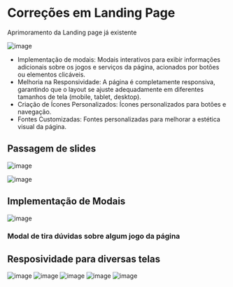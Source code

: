 # Correções em Landing Page

<p>Aprimoramento da Landing page já existente</p>

![image](https://github.com/user-attachments/assets/e33a4424-826f-4325-9150-aba4a5bc1a07)

- Implementação de modais: Modais interativos para exibir informações adicionais sobre os jogos e serviços da página, acionados por botões ou elementos clicáveis.
- Melhoria na Responsividade: A página é completamente responsiva, garantindo que o layout se ajuste adequadamente em diferentes tamanhos de tela (mobile, tablet, desktop).
- Criação de Ícones Personalizados: Ícones personalizados para botões e navegação.
- Fontes Customizadas: Fontes personalizadas para melhorar a estética visual da página.

## Passagem de slides

![image](https://github.com/user-attachments/assets/d61c1048-cdd7-4241-af17-0b4e7ecd96ec)

![image](https://github.com/user-attachments/assets/d54acd5c-020c-4446-8135-0724859f3274)




## Implementação de Modais

![image](https://github.com/user-attachments/assets/446fca88-e069-446f-b242-e1ab79eaf154)

<h3>Modal de tira dúvidas sobre algum jogo da página</h3>


## Resposividade para diversas telas

![image](https://github.com/user-attachments/assets/0fd3ff69-82da-4e9f-8ce2-ac619f268b13)
![image](https://github.com/user-attachments/assets/957a8c52-c25e-4a2a-a0be-6dc364b21103)
![image](https://github.com/user-attachments/assets/12822925-7a80-4a58-8601-f25394e2d7e6)
![image](https://github.com/user-attachments/assets/b0402bb0-8c2d-413e-acfb-a0c3924f9f66)
![image](https://github.com/user-attachments/assets/b769fac9-e00b-4b28-8a4d-d41bf4dc3bd9)




